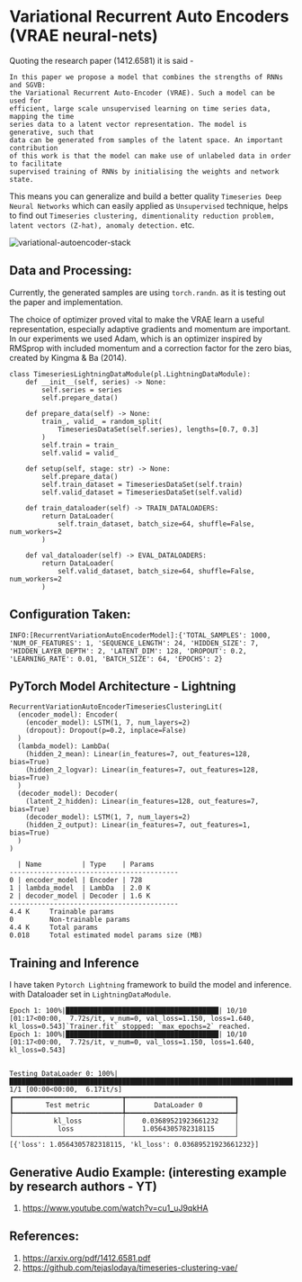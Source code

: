 # Variational Recurrent Auto Encoders (VRAE neural-nets)

Quoting the research paper (1412.6581) it is said -

```
In this paper we propose a model that combines the strengths of RNNs and SGVB:
the Variational Recurrent Auto-Encoder (VRAE). Such a model can be used for
efficient, large scale unsupervised learning on time series data, mapping the time
series data to a latent vector representation. The model is generative, such that
data can be generated from samples of the latent space. An important contribution
of this work is that the model can make use of unlabeled data in order to facilitate
supervised training of RNNs by initialising the weights and network state.
```

This means you can generalize and build a better quality `Timeseries Deep Neural Networks` which can easily applied as `Unsupervised` technique, helps to find out `Timeseries clustering, dimentionality reduction problem, latent vectors (Z-hat), anomaly detection.` etc.

![variational-autoencoder-stack](https://www.jeremyjordan.me/content/images/2018/03/Screen-Shot-2018-03-18-at-12.24.19-AM.png)

## Data and Processing:

Currently, the generated samples are using `torch.randn`. as it is testing out the paper and implementation.

The choice of optimizer proved vital to make the VRAE learn a useful representation, especially
adaptive gradients and momentum are important. In our experiments we used Adam, which is an
optimizer inspired by RMSprop with included momentum and a correction factor for the zero bias,
created by Kingma & Ba (2014).

```
class TimeseriesLightningDataModule(pl.LightningDataModule):
    def __init__(self, series) -> None:
        self.series = series
        self.prepare_data()

    def prepare_data(self) -> None:
        train_, valid_ = random_split(
            TimeseriesDataSet(self.series), lengths=[0.7, 0.3]
        )
        self.train = train_
        self.valid = valid_

    def setup(self, stage: str) -> None:
        self.prepare_data()
        self.train_dataset = TimeseriesDataSet(self.train)
        self.valid_dataset = TimeseriesDataSet(self.valid)

    def train_dataloader(self) -> TRAIN_DATALOADERS:
        return DataLoader(
            self.train_dataset, batch_size=64, shuffle=False, num_workers=2
        )

    def val_dataloader(self) -> EVAL_DATALOADERS:
        return DataLoader(
            self.valid_dataset, batch_size=64, shuffle=False, num_workers=2
        )

```

## Configuration Taken:

```
INFO:[RecurrentVariationAutoEncoderModel]:{'TOTAL_SAMPLES': 1000, 'NUM_OF_FEATURES': 1, 'SEQUENCE_LENGTH': 24, 'HIDDEN_SIZE': 7, 'HIDDEN_LAYER_DEPTH': 2, 'LATENT_DIM': 128, 'DROPOUT': 0.2, 'LEARNING_RATE': 0.01, 'BATCH_SIZE': 64, 'EPOCHS': 2}
```

## PyTorch Model Architecture - Lightning

```
RecurrentVariationAutoEncoderTimeseriesClusteringLit(
  (encoder_model): Encoder(
    (encoder_model): LSTM(1, 7, num_layers=2)
    (dropout): Dropout(p=0.2, inplace=False)
  )
  (lambda_model): LambDa(
    (hidden_2_mean): Linear(in_features=7, out_features=128, bias=True)
    (hidden_2_logvar): Linear(in_features=7, out_features=128, bias=True)
  )
  (decoder_model): Decoder(
    (latent_2_hidden): Linear(in_features=128, out_features=7, bias=True)
    (decoder_model): LSTM(1, 7, num_layers=2)
    (hidden_2_output): Linear(in_features=7, out_features=1, bias=True)
  )
)

  | Name          | Type    | Params
------------------------------------------
0 | encoder_model | Encoder | 728
1 | lambda_model  | LambDa  | 2.0 K
2 | decoder_model | Decoder | 1.6 K
------------------------------------------
4.4 K     Trainable params
0         Non-trainable params
4.4 K     Total params
0.018     Total estimated model params size (MB)

```

## Training and Inference

I have taken `Pytorch Lightning` framework to build the model and inference. with Dataloader set in `LightningDataModule`.

```
Epoch 1: 100%|██████████████████████████████████████| 10/10 [01:17<00:00,  7.72s/it, v_num=0, val_loss=1.150, loss=1.640, kl_loss=0.543]`Trainer.fit` stopped: `max_epochs=2` reached.
Epoch 1: 100%|██████████████████████████████████████| 10/10 [01:17<00:00,  7.72s/it, v_num=0, val_loss=1.150, loss=1.640, kl_loss=0.543]


Testing DataLoader 0: 100%|███████████████████████████████████████████████████████████████████████████████| 1/1 [00:00<00:00,  6.17it/s]
┏━━━━━━━━━━━━━━━━━━━━━━━━━━━┳━━━━━━━━━━━━━━━━━━━━━━━━━━━┓
┃        Test metric        ┃       DataLoader 0        ┃
┡━━━━━━━━━━━━━━━━━━━━━━━━━━━╇━━━━━━━━━━━━━━━━━━━━━━━━━━━┩
│          kl_loss          │    0.03689521923661232    │
│           loss            │    1.0564305782318115     │
└───────────────────────────┴───────────────────────────┘
[{'loss': 1.0564305782318115, 'kl_loss': 0.03689521923661232}]
```

## Generative Audio Example: (interesting example by research authors - YT)

1. https://www.youtube.com/watch?v=cu1_uJ9qkHA

## References:

1. https://arxiv.org/pdf/1412.6581.pdf
2. https://github.com/tejaslodaya/timeseries-clustering-vae/
